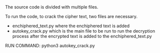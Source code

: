 The source code is divided with multiple files.

To run the code, to crack the cipher text, two files are necessary.
- enchiphered_text.py where the enchiphered text is added
- autokey_crack.py which is the main file to be run to run 
  the decryption process after the encrypted text is added 
  to the enchiphered_text.py

RUN COMMAND: python3 autokey_crack.py